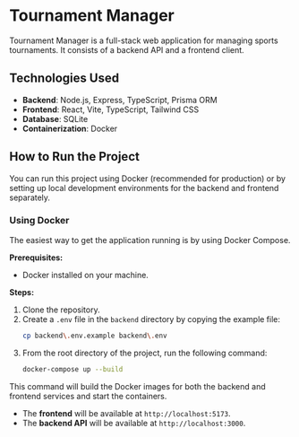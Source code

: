 # Tournament Manager

Tournament Manager is a full-stack web application for managing sports tournaments. It consists of a backend API and a frontend client.

## Technologies Used

- **Backend**: Node.js, Express, TypeScript, Prisma ORM
- **Frontend**: React, Vite, TypeScript, Tailwind CSS
- **Database**: SQLite
- **Containerization**: Docker

## How to Run the Project

You can run this project using Docker (recommended for production) or by setting up local development environments for the backend and frontend separately.

### Using Docker

The easiest way to get the application running is by using Docker Compose.

**Prerequisites:**
- Docker installed on your machine.

**Steps:**
1. Clone the repository.
2. Create a `.env` file in the `backend` directory by copying the example file:
   ```bash
   cp backend\.env.example backend\.env
   ```
3. From the root directory of the project, run the following command:
   ```bash
   docker-compose up --build
   ```
This command will build the Docker images for both the backend and frontend services and start the containers.

- The **frontend** will be available at `http://localhost:5173`.
- The **backend API** will be available at `http://localhost:3000`.
